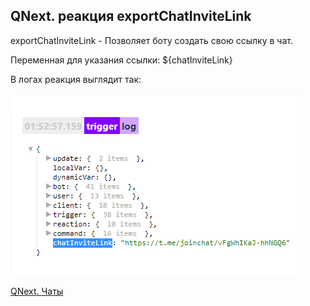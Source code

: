 ## QNext. реакция exportChatInviteLink

exportChatInviteLink - Позволяет боту создать свою ссылку в чат.

Переменная для указания ссылки: ${chatInviteLink}

В логах реакция выглядит так: 

![](./1.png)

[QNext. Чаты](/docs-test/_export/admin/chat-about)

